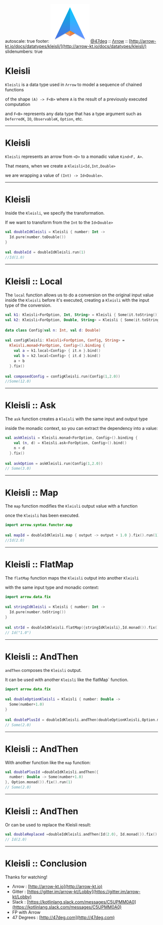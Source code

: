 autoscale: true
footer: ![Arrow](arrow-brand-128x128.png) [@47deg](https://twitter.com/47deg) :: [Λrrow](http://arrow-kt.io) :: [http://arrow-kt.io/docs/datatypes/kleisli/](http://arrow-kt.io/docs/datatypes/kleisli/)
slidenumbers: true

# Kleisli 

`Kleisli` is a data type used in `Λrrow` to model a sequence of chained functions 

of the shape `(A) -> F<B>` where `A` is the result of a previously executed computation 

and `F<B>` represents any data type that has a type argument such as `DeferredK`, `IO`, `ObservableK`, `Option`, etc.

---

# Kleisli

`Kleisli` represents an arrow from `<D>` to a monadic value `Kind<F, A>`.

That means, when we create a `Kleisli<Id,Int,Double>`

we are wrapping a value of `(Int) -> Id<Double>`.

---

# Kleisli

Inside the `Kleisli`, we specify the transformation.

If we want to transform from the `Int` to the `Id<Double>`

```kotlin
val doubleIdKleisli = Kleisli { number: Int ->
  Id.pure(number.toDouble())
}

val doubleId = doubleIdKleisli.run(1)
//Id(1.0)
```

---

# Kleisli :: Local

The `local` function allows us to do a conversion on the original input value inside the `Kleisli` before it's executed, 
creating a `Kleisli` with the input type of the conversion.

```kotlin
val k1: Kleisli<ForOption, Int, String> = Kleisli { Some(it.toString()) }
val k2: Kleisli<ForOption, Double, String> = Kleisli { Some(it.toString()) }

data class Config(val n: Int, val d: Double)

val configKleisli: Kleisli<ForOption, Config, String> =
  Kleisli.monad<ForOption, Config>().binding {
    val a = k1.local<Config> { it.n }.bind()
    val b = k2.local<Config> { it.d }.bind()
    a + b
  }.fix()
  
val composedConfig = configKleisli.run(Config(1,2.0))
//Some(12.0)
```

---

# Kleisli :: Ask

The `ask` function creates a `Kleisli` with the same input and output type 

inside the monadic context, so you can extract the dependency into a value:

```kotlin
val askKleisli = Kleisli.monad<ForOption, Config>().binding {
    val (n, d) = Kleisli.ask<ForOption, Config>().bind()
    n + d
  }.fix()

val askOption = askKleisli.run(Config(1,2.0))
// Some(3.0)
```

---

# Kleisli :: Map

The `map` function modifies the `Kleisli` output value with a function

once the `Kleisli` has been executed.

```kotlin
import arrow.syntax.functor.map

val mapId = doubleIdKleisli.map { output -> output + 1.0 }.fix().run(1)
//Id(2.0)
```

---

# Kleisli :: FlatMap

The `flatMap` function maps the `Kleisli` output into another `Kleisli`
 
with the same input type and monadic context:

```kotlin
import arrow.data.fix

val stringIdKleisli = Kleisli { number: Int ->
  Id.pure(number.toString())
}
  
val strId = doubleIdKleisli.flatMap({stringIdKleisli},Id.monad()).fix().run(1)
// Id("1.0")
```

---

# Kleisli :: AndThen

`andThen` composes the `Kleisli` output.

It can be used with another `Kleisli` like the flatMap` function.

```kotlin
import arrow.data.fix

val doubleOptionKleisli = Kleisli { number: Double ->
  Some(number+1.0)
}
  
val doublePlusId = doubleIdKleisli.andThen(doubleOptionKleisli,Option.monad()).fix().run(1)
// Some(2.0)
```

---

# Kleisli :: AndThen

With another function like the `map` function:

```kotlin
val doublePlusId =doubleIdKleisli.andThen({
  number: Double -> Some(number+1.0)
}, Option.monad()).fix().run(1)
// Some(2.0)
```

---

# Kleisli :: AndThen

Or can be used to replace the Kleisli result:

```kotlin
val doubleReplaced =doubleIdKleisli.andThen(Id(2.0), Id.monad()).fix().run(1)
// Id(2.0)
```

---

# Kleisli :: Conclusion

Thanks for watching!

- Λrrow : [http://arrow-kt.io](http://arrow-kt.io)
- Gitter : [https://gitter.im/arrow-kt/Lobby](https://gitter.im/arrow-kt/Lobby)
- Slack : [https://kotlinlang.slack.com/messages/C5UPMM0A0](https://kotlinlang.slack.com/messages/C5UPMM0A0)
- FP with Arrow 
- 47 Degrees : [http://47deg.com](http://47deg.com)
